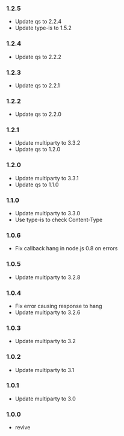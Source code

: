 ### 1.2.5

  * Update qs to 2.2.4
  * Update type-is to 1.5.2

### 1.2.4

  * Update qs to 2.2.2

### 1.2.3

  * Update qs to 2.2.1

### 1.2.2

  * Update qs to 2.2.0

### 1.2.1

  * Update multiparty to 3.3.2
  * Update qs to 1.2.0

### 1.2.0

  * Update multiparty to 3.3.1
  * Update qs to 1.1.0

### 1.1.0

 * Update multiparty to 3.3.0
 * Use type-is to check Content-Type

### 1.0.6

 * Fix callback hang in node.js 0.8 on errors

### 1.0.5

 * Update multiparty to 3.2.8

### 1.0.4

 * Fix error causing response to hang
 * Update multiparty to 3.2.6

### 1.0.3

 * Update multiparty to 3.2

### 1.0.2

 * Update multiparty to 3.1

### 1.0.1

 * Update multiparty to 3.0

### 1.0.0

 * revive
